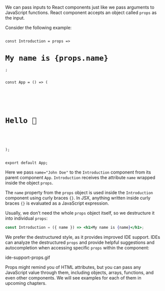 We can pass inputs to React components just like we pass arguments to JavaScript functions. React component accepts an object called `props` as the input.

Consider the following example:

<codeblock language="reactjs" type="lesson">
<code>
const Introduction = props => <h1>My name is {props.name}</h1>;

const App = () => (
  <div>
    <h1>Hello 👋</h1>
    <Introduction name="John Doe" />
  </div>
);

export default App;
</code>
</codeblock>

Here we pass `name="John Doe"` to the `Introduction` component from its parent component `App`. `Introduction` receives the attribute `name` wrapped inside the object `props`.

The `name` property from the `props` object is used inside the `Introduction` component using curly braces `{}`. In JSX, anything written inside curly braces `{}` is evaluated as a JavaScript expression.

Usually, we don’t need the whole `props` object itself, so we destructure it into individual `props`:

```jsx
const Introduction = ({ name }) => <h1>My name is {name}</h1>;
```

We prefer the destructured style, as it provides improved IDE support. IDEs can analyze the destructured `props` and provide helpful suggestions and autocompletion when accessing specific `props` within the component:

<image>ide-support-props.gif</image>

Props might remind you of HTML attributes, but you can pass any JavaScript value through them, including objects, arrays, functions, and even other components. We will see examples for each of them in upcoming chapters.
